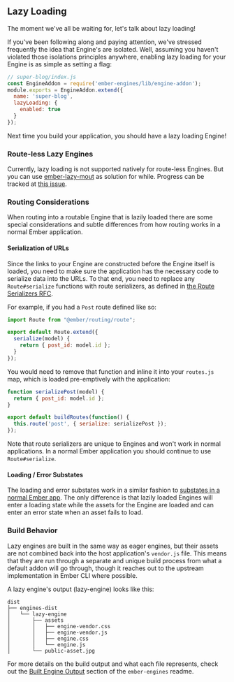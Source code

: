 ## Lazy Loading

The moment we've all be waiting for, let's talk about lazy loading!

If you've been following along and paying attention, we've stressed frequently the idea that Engine's are isolated. Well, assuming you haven't violated those isolations principles anywhere, enabling lazy loading for your Engine is as simple as setting a flag:

```js
// super-blog/index.js
const EngineAddon = require('ember-engines/lib/engine-addon');
module.exports = EngineAddon.extend({
  name: 'super-blog',
  lazyLoading: {
    enabled: true
  }
});
```

Next time you build your application, you should have a lazy loading Engine!

### Route-less Lazy Engines

Currently, lazy loading is not supported natively for route-less Engines. But you can use [ember-lazy-mout](https://github.com/buschtoens/ember-lazy-mount) as solution for while. Progress can be tracked at [this issue](https://github.com/ember-engines/ember-engines/issues/232).

### Routing Considerations

When routing into a routable Engine that is lazily loaded there are some special considerations and subtle differences from how routing works in a normal Ember application.

#### Serialization of URLs

Since the links to your Engine are constructed before the Engine itself is loaded, you need to make sure the application has the necessary code to serialize data into the URLs. To that end, you need to replace any `Route#serialize` functions with route serializers, as defined in [the Route Serializers RFC](https://github.com/emberjs/rfcs/blob/master/text/0120-route-serializers.md).

For example, if you had a `Post` route defined like so:

```js
import Route from "@ember/routing/route";

export default Route.extend({
  serialize(model) {
    return { post_id: model.id };
  }
});
```

You would need to remove that function and inline it into your `routes.js` map, which is loaded pre-emptively with the application:

```js
function serializePost(model) {
  return { post_id: model.id };
}

export default buildRoutes(function() {
  this.route('post', { serialize: serializePost });
});
```

Note that route serializers are unique to Engines and won't work in normal applications. In a normal Ember application you should continue to use `Route#serialize`.

#### Loading / Error Substates

The loading and error substates work in a similar fashion to [substates in a normal Ember app](https://guides.emberjs.com/v2.9.0/routing/loading-and-error-substates/). The only difference is that lazily loaded Engines will enter a loading state while the assets for the Engine are loaded and can enter an error state when an asset fails to load.

### Build Behavior

Lazy engines are built in the same way as eager engines, but their assets are not combined back into the host application's `vendor.js` file. This means that they are run through a separate and unique build process from what a default addon will go through, though it reaches out to the upstream implementation in Ember CLI where possible.

A lazy engine's output (lazy-engine) looks like this:

```
dist
├── engines-dist
│   └── lazy-engine
│       ├── assets
│       │   ├── engine-vendor.css
│       │   ├── engine-vendor.js
│       │   ├── engine.css
│       │   └── engine.js
│       └── public-asset.jpg
```

For more details on the build output and what each file represents, check out the [Built Engine Output](https://github.com/ember-engines/ember-engines#built-engine-output) section of the `ember-engines` readme.
